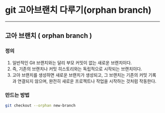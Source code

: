 # git 고아브랜치 다루기(orphan branch)

---

>

## 고아 브랜치 ( orphan branch )

### 정의

1. 일반적인 Git 브랜치와는 달리 부모 커밋이 없는 새로운 브랜치이다. 
2. 즉, 기존의 브랜치나 커밋 히스토리와는 독립적으로 시작되는 브랜치이다. 
3. 고아 브랜치를 생성하면 새로운 브랜치가 생성되고, 그 브랜치는 기존의 커밋 기록과 연결되지 않으며, 완전히 새로운 프로젝트나 작업을 시작하는 것처럼 작동한다. 

### 만드는 방법

```bash
git checkout --orphan new-branch
```